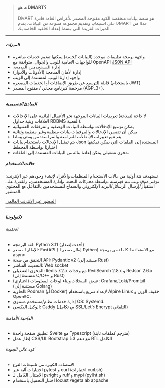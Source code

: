 <script lang="ts">
  import { Col, Container, Row } from "sveltestrap";
  import Icon from "@/components/Icon.svelte";

</script>
<!--Container fluid={true} class="pt-4 ps-4 pe-4"-->
<Row>
<Col>

> #### ما هو DMART؟
> DMART هو منصة بيانات منخفضة الكود مفتوحة المصدر للأغراض العامة قادرة على استيعاب وتقديم مجموعة متنوعة من البيانات.
> يقدم DMART عددًا من الميزات الفريدة التي تبسط إعداد الخلفية الخاصة بك.

----

##### <Icon name="stars" class="text-success m-2 fs-2" /> الميزات

- واجهة برمجة تطبيقات موحدة (البيانات كخدمة) يمكنها تقديم خدمات مباشرة للواجهات الأمامية للويب والجوال. متوافقة مع OpenAPI [JSON API](https://api.dmart.cc/docs)
- إدارة المستخدمين المدمجة
- إدارة الأمان المدمجة (الأذونات والأدوار)
- واجهة إدارة الويب المستندة إلى الويب
- قابلة للتوسيع عن طريق الإضافات أو الخدمات المصغرة (باستخدام JWT)
- مرخصة كبرنامج مجاني / مفتوح المصدر (AGPL3+).

----

##### <Icon name="bank" class="text-danger m-2 fs-2" /> المبادئ التصميمية

- تعريفات البيانات الموجهة نحو الأعمال القائمة على الإدخالات (لا حاجة لنمذجة العلاقات وبنية جداول RDBMS الفعلية).
- يمكن توسيع الإدخالات بواسطة البيانات الوصفية والمرفقات العشوائية
- يمكن أن تتضمن الإدخالات والمرفقات بيانات منظمة وغير منظمة وثنائية
- يتم تتبع تغييرات الإدخالات للمراجعة والمراجعة: من ومتى وماذا
- يتم تمثيل الإدخالات باستخدام بيانات Json المستندة إلى الملفات التي يمكن تمكينها اختياريًا بواسطة المخطط
- مخزن تشغيلي يمكن إعادة بنائه من البيانات المستندة إلى الملفات.

</Col><Col>


##### <Icon name="briefcase" class="text-warning m-2 fs-2" /> حالات الاستخدام

تستهدف فئة أولية من حالات الاستخدام المنظمات والأفراد لإنشاء وجودهم عبر الإنترنت: توفير موقع ويب يتم فهرسته بواسطة محركات البحث، وإدارة المستخدمين، والقدرة على استقبال/إرسال الرسائل/البريد الإلكتروني والسماح للمستخدمين بالتفاعل مع المحتوى المنشور.

[الحضور عبر الإنترنت العالمي](/presence_usecases)

----

##### <Icon name="airplane-engines" class="text-primary m-2 fs-2" /> تكنولوجيا

###### الخلفية

- لغة البرمجة: Python 3.11 (أحدث إصدار)
- الإطار المصغر: FastAPI (إطار مصغر لـ Python) مع الاستفادة الكاملة من برمجة async
- التحقق من صحة API: Pydantic v2 (مستند إلى Rust)
- التحديث المباشر: Web socket
- المخزن التشغيلي: Redis 7.2.x مع وحدات RediSearch 2.8.x و ReJson 2.6.x (مستندة إلى C/C++ و Rust)
- عرض السجلات وبناء لوحات المعلومات (اختياري): Grafana/Loki/Promtail (مستندة إلى Golang)
- الحاوية: Podman (أو Docker) لإعداد سريع باستخدام Alpine Linux خفيف الوزن و OpenRC.
- إدارة خدمات نظام/مستخدم مستوى OS: Systemd.
- الوكيل العكسي: Caddy (مع تكامل SSL/Let's Encrypt التلقائي)

###### الواجهة الأمامية

- تطبيق صفحة واحدة: Svelte مع Typescript (مترجم كملفات ثابتة)
- إطار عمل CSS/UI: Bootstrap 5.3 مع دعم RTL الكامل

###### كود عالي الجودة

- الاستفادة الكبيرة من تلميحات النوع
- اختبارات آلية عبر pytest و curl (اختبارات curl.sh)
- الامتثال الكامل لـ pyright و ruff و mypi (pylint.sh)
- اختبار التحميل باستخدام locust vegeta ab appache

</Col></Row><!--/Container-->